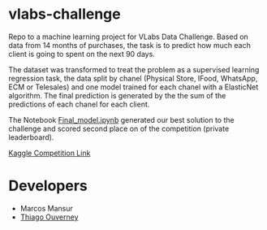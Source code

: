 # vlabs-challenge
Repo to a machine learning project for VLabs Data Challenge. Based on data from 14 months of purchases, the task is to predict how much each client is going to spent on the next 90 days.

The dataset was transformed to treat the problem as a supervised learning regression task, the data split by chanel (Physical Store, IFood, WhatsApp, ECM or Telesales) and one model trained for each chanel with a ElasticNet algorithm. The final prediction is generated by the the sum of the predictions of each chanel for each client.

The Notebook [Final_model.ipynb](https://github.com/marcos-mansur/vlabs-challenge/blob/main/Notebook/Final_model.ipynb.ipynb) generated our best solution to the challenge and scored second place on of the competition (private leaderboard). 

[Kaggle Competition Link](https://www.kaggle.com/c/VLabs-DC)

# Developers
- Marcos Mansur
- [Thiago Ouverney](https://github.com/thiago-ouverney/)
